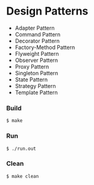 # Design Patterns

* Adapter Pattern
* Command Pattern
* Decorator Pattern
* Factory-Method Pattern
* Flyweight Pattern
* Observer Pattern
* Proxy Pattern
* Singleton Pattern
* State Pattern
* Strategy Pattern
* Template Pattern

### Build
``` $ make ```

### Run
``` $ ./run.out ```

### Clean
``` $ make clean ```
